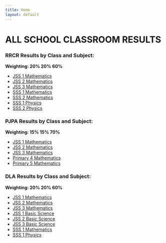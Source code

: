 ```yaml
---
title: Home
layout: default
---
```

# ALL SCHOOL CLASSROOM RESULTS  
### RRCR Results by Class and Subject:  
**Weighting: 20% 20% 60%**
  - [JSS 1 Mathematics](./tables/jss1-RRCRmathematics.md)  
  - [JSS 2 Mathematics](./tables/jss2-RRCRmathematics.md)  
  - [JSS 3 Mathematics](./tables/jss3-RRCRmathematics.md)  
  - [SSS 1 Mathematics](./tables/sss1-RRCRmathematics.md)  
  - [SSS 2 Mathematics](./tables/sss2-RRCRmathematics.md)  
  - [SSS 1 Physics](./tables/sss1-RRCRphysics.md)  
  - [SSS 2 Physics](./tables/sss2-RRCRphysics.md)  



### PJPA Results by Class and Subject:  
**Weighting: 15% 15% 70%**
  - [JSS 1 Mathematics](./tables/jss1-PJPAmathematics.md)  
  - [JSS 2 Mathematics](./tables/jss2-PJPAmathematics.md)  
  - [JSS 3 Mathematics](./tables/jss3-PJPAmathematics.md)   
  - [Primary 4 Mathematics](./tables/primary4-PJPAmathematics.md)  
  - [Primary 5 Mathematics](./tables/primary5-PJPAmathematics.md)  




### DLA Results by Class and Subject:  
**Weighting: 20% 20% 60%**
  - [JSS 1 Mathematics](./tables/jss1-DLAmathematics.md)  
  - [JSS 2 Mathematics](./tables/jss2-DLAmathematics.md)  
  - [JSS 3 Mathematics](./tables/jss3-DLAmathematics.md)  
  - [JSS 1 Basic Science](./tables/jss1-DLAbasic-science.md)  
  - [JSS 2 Basic Science](./tables/jss2-DLAbasic-science.md)  
  - [JSS 3 Basic Science](./tables/jss3-DLAbasic-science.md)  
  - [SSS 1 Mathematics](./tables/sss1-DLAmathematics.md)  
  - [SSS 1 Physics](./tables/sss1-DLAphysics.md)  

